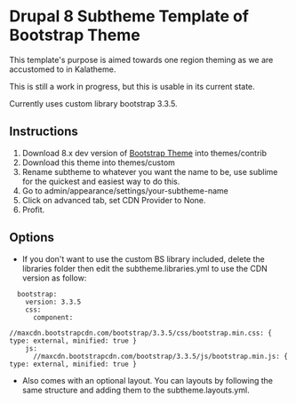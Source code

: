 # Drupal 8 Subtheme Template of Bootstrap Theme

This template's purpose is aimed towards one region theming as we are accustomed to in Kalatheme.

This is still a work in progress, but this is usable in its current state.

Currently uses custom library bootstrap 3.3.5.

## Instructions
1. Download 8.x dev version of [Bootstrap Theme](https://www.drupal.org/project/bootstrap) into themes/contrib
2. Download this theme into themes/custom
3. Rename subtheme to whatever you want the name to be, use sublime for the quickest and easiest way to do this.
4. Go to admin/appearance/settings/your-subtheme-name
5. Click on advanced tab, set CDN Provider to None.
6. Profit.

## Options
- If you don't want to use the custom BS library included, delete the libraries folder then edit the subtheme.libraries.yml to use the CDN version as follow:
```
  bootstrap:
    version: 3.3.5
    css:
      component:
        //maxcdn.bootstrapcdn.com/bootstrap/3.3.5/css/bootstrap.min.css: { type: external, minified: true }
    js:
      //maxcdn.bootstrapcdn.com/bootstrap/3.3.5/js/bootstrap.min.js: { type: external, minified: true }
```

- Also comes with an optional layout.  You can layouts by following the same structure and adding them to the subtheme.layouts.yml.
